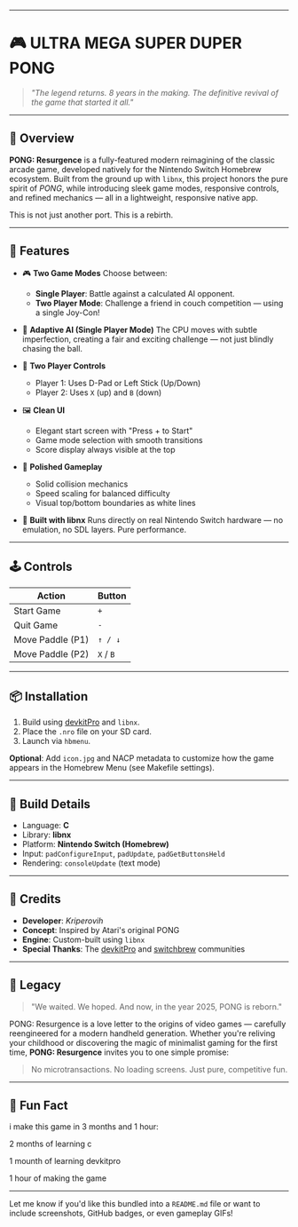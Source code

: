 
---

# 🎮 ULTRA MEGA SUPER DUPER PONG

> *"The legend returns. 8 years in the making. The definitive revival of the game that started it all."*

---

## 🧾 Overview

**PONG: Resurgence** is a fully-featured modern reimagining of the classic arcade game, developed natively for the Nintendo Switch Homebrew ecosystem. Built from the ground up with `libnx`, this project honors the pure spirit of *PONG*, while introducing sleek game modes, responsive controls, and refined mechanics — all in a lightweight, responsive native app.

This is not just another port.
This is a rebirth.

---

## 🚀 Features

* 🎮 **Two Game Modes**
  Choose between:

  * **Single Player**: Battle against a calculated AI opponent.
  * **Two Player Mode**: Challenge a friend in couch competition — using a single Joy-Con!

* 🧠 **Adaptive AI (Single Player Mode)**
  The CPU moves with subtle imperfection, creating a fair and exciting challenge — not just blindly chasing the ball.

* 👥 **Two Player Controls**

  * Player 1: Uses D-Pad or Left Stick (Up/Down)
  * Player 2: Uses `X` (up) and `B` (down)

* 🖼️ **Clean UI**

  * Elegant start screen with "Press + to Start"
  * Game mode selection with smooth transitions
  * Score display always visible at the top

* 🧱 **Polished Gameplay**

  * Solid collision mechanics
  * Speed scaling for balanced difficulty
  * Visual top/bottom boundaries as white lines

* 💾 **Built with libnx**
  Runs directly on real Nintendo Switch hardware — no emulation, no SDL layers. Pure performance.

---

## 🕹️ Controls

| Action           | Button                |
| ---------------- | --------------------- |
| Start Game       | `+`                   |
| Quit Game        | `-`                   |
| Move Paddle (P1) | `↑ / ↓`               |
| Move Paddle (P2) | `X` / `B`             |

---

## 📦 Installation

1. Build using [devkitPro](https://devkitpro.org) and `libnx`.
2. Place the `.nro` file on your SD card.
3. Launch via `hbmenu`.

**Optional**: Add `icon.jpg` and NACP metadata to customize how the game appears in the Homebrew Menu (see Makefile settings).

---

## 🔧 Build Details

* Language: **C**
* Library: **libnx**
* Platform: **Nintendo Switch (Homebrew)**
* Input: `padConfigureInput`, `padUpdate`, `padGetButtonsHeld`
* Rendering: `consoleUpdate` (text mode)

---

## 📜 Credits

* **Developer**: *Kriperovih*
* **Concept**: Inspired by Atari's original PONG
* **Engine**: Custom-built using `libnx`
* **Special Thanks**: The [devkitPro](https://devkitpro.org) and [switchbrew](https://switchbrew.org) communities

---

## 🌌 Legacy

> "We waited. We hoped.
> And now, in the year 2025, PONG is reborn."

PONG: Resurgence is a love letter to the origins of video games — carefully reengineered for a modern handheld generation. Whether you're reliving your childhood or discovering the magic of minimalist gaming for the first time, **PONG: Resurgence** invites you to one simple promise:

> No microtransactions.
> No loading screens.
> Just pure, competitive fun.

---

## 🧠 Fun Fact

i make this game in 3 months and 1 hour:

2 months of learning c

1 mounth of learning devkitpro

1 hour of making the game

---

Let me know if you'd like this bundled into a `README.md` file or want to include screenshots, GitHub badges, or even gameplay GIFs!

